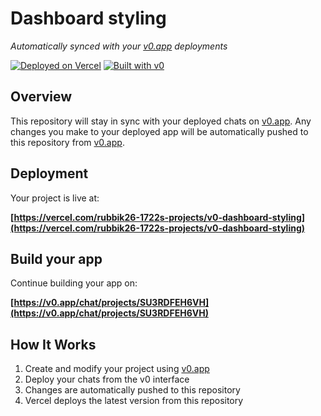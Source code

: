 # Dashboard styling

*Automatically synced with your [v0.app](https://v0.app) deployments*

[![Deployed on Vercel](https://img.shields.io/badge/Deployed%20on-Vercel-black?style=for-the-badge&logo=vercel)](https://vercel.com/rubbik26-1722s-projects/v0-dashboard-styling)
[![Built with v0](https://img.shields.io/badge/Built%20with-v0.app-black?style=for-the-badge)](https://v0.app/chat/projects/SU3RDFEH6VH)

## Overview

This repository will stay in sync with your deployed chats on [v0.app](https://v0.app).
Any changes you make to your deployed app will be automatically pushed to this repository from [v0.app](https://v0.app).

## Deployment

Your project is live at:

**[https://vercel.com/rubbik26-1722s-projects/v0-dashboard-styling](https://vercel.com/rubbik26-1722s-projects/v0-dashboard-styling)**

## Build your app

Continue building your app on:

**[https://v0.app/chat/projects/SU3RDFEH6VH](https://v0.app/chat/projects/SU3RDFEH6VH)**

## How It Works

1. Create and modify your project using [v0.app](https://v0.app)
2. Deploy your chats from the v0 interface
3. Changes are automatically pushed to this repository
4. Vercel deploys the latest version from this repository